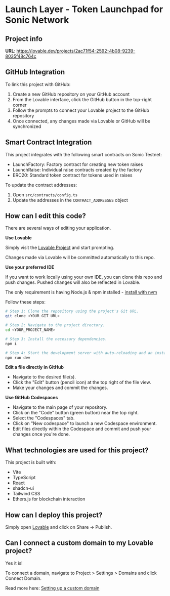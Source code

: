
# Launch Layer - Token Launchpad for Sonic Network

## Project info

**URL**: https://lovable.dev/projects/2ac71f54-2592-4b08-9239-8035f48c764c

## GitHub Integration

To link this project with GitHub:

1. Create a new GitHub repository on your GitHub account
2. From the Lovable interface, click the GitHub button in the top-right corner
3. Follow the prompts to connect your Lovable project to the GitHub repository
4. Once connected, any changes made via Lovable or GitHub will be synchronized

## Smart Contract Integration

This project integrates with the following smart contracts on Sonic Testnet:
- LaunchFactory: Factory contract for creating new token raises
- LaunchRaise: Individual raise contracts created by the factory
- ERC20: Standard token contract for tokens used in raises

To update the contract addresses:
1. Open `src/contracts/config.ts`
2. Update the addresses in the `CONTRACT_ADDRESSES` object

## How can I edit this code?

There are several ways of editing your application.

**Use Lovable**

Simply visit the [Lovable Project](https://lovable.dev/projects/2ac71f54-2592-4b08-9239-8035f48c764c) and start prompting.

Changes made via Lovable will be committed automatically to this repo.

**Use your preferred IDE**

If you want to work locally using your own IDE, you can clone this repo and push changes. Pushed changes will also be reflected in Lovable.

The only requirement is having Node.js & npm installed - [install with nvm](https://github.com/nvm-sh/nvm#installing-and-updating)

Follow these steps:

```sh
# Step 1: Clone the repository using the project's Git URL.
git clone <YOUR_GIT_URL>

# Step 2: Navigate to the project directory.
cd <YOUR_PROJECT_NAME>

# Step 3: Install the necessary dependencies.
npm i

# Step 4: Start the development server with auto-reloading and an instant preview.
npm run dev
```

**Edit a file directly in GitHub**

- Navigate to the desired file(s).
- Click the "Edit" button (pencil icon) at the top right of the file view.
- Make your changes and commit the changes.

**Use GitHub Codespaces**

- Navigate to the main page of your repository.
- Click on the "Code" button (green button) near the top right.
- Select the "Codespaces" tab.
- Click on "New codespace" to launch a new Codespace environment.
- Edit files directly within the Codespace and commit and push your changes once you're done.

## What technologies are used for this project?

This project is built with:

- Vite
- TypeScript
- React
- shadcn-ui
- Tailwind CSS
- Ethers.js for blockchain interaction

## How can I deploy this project?

Simply open [Lovable](https://lovable.dev/projects/2ac71f54-2592-4b08-9239-8035f48c764c) and click on Share -> Publish.

## Can I connect a custom domain to my Lovable project?

Yes it is!

To connect a domain, navigate to Project > Settings > Domains and click Connect Domain.

Read more here: [Setting up a custom domain](https://docs.lovable.dev/tips-tricks/custom-domain#step-by-step-guide)
